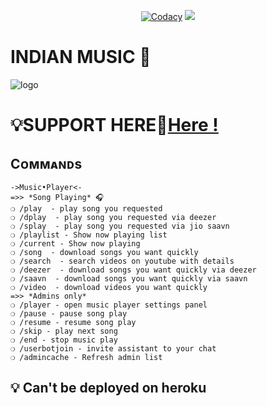 <p align="center">
    <a href="https://app.codacy.com/gh/shubham-king/IndianMusic/dashboard?branch=Legacy"> <img src="https://img.shields.io/codacy/grade/4d58f2a402b54aed8a7d95f7add45a81?color=cyan&logo=codacy&logoColor=white&style=for-the-badge" alt="Codacy" /></a>
    <a href="https://github.com/shubham-king/IndianMusic"> <img src="https://img.shields.io/github/repo-size/shubham-king/IndianMusic?color=cyan&logo=github&logoColor=white&style=for-the-badge" /></a>
</p>


# INDIAN MUSIC 👮


![logo](https://telegra.ph/file/4cb79a050a314fb747577.jpg)
#  💡SUPPORT HERE👥[Here !](https://t.me/ShubhamMusics)



## Cᴏᴍᴍᴀɴᴅs
```
->Music•Player<-
=>> *Song Playing* 🎧 
❍ /play  - play song you requested
❍ /dplay  - play song you requested via deezer
❍ /splay  - play song you requested via jio saavn
❍ /playlist - Show now playing list
❍ /current - Show now playing
❍ /song  - download songs you want quickly
❍ /search  - search videos on youtube with details
❍ /deezer  - download songs you want quickly via deezer
❍ /saavn  - download songs you want quickly via saavn
❍ /video  - download videos you want quickly
=>> *Admins only*
❍ /player - open music player settings panel
❍ /pause - pause song play
❍ /resume - resume song play
❍ /skip - play next song
❍ /end - stop music play
❍ /userbotjoin - invite assistant to your chat
❍ /admincache - Refresh admin list

```


## 💡 Can't be deployed on heroku
